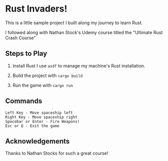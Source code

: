 # Rust Invaders!

This is a little sample project I built along my journey to learn Rust.  

I followed along with Nathan Stock's Udemy course titled the "Ultimate Rust Crash Course"

## Steps to Play

1) Install Rust
  I use `asdf` to manage my machine's Rust installation.

2) Build the project with `cargo build`

3) Run the game with `cargo run`

## Commands

```
Left Key - Move spaceship left
Right Key - Move spaceship right
Spacebar or Enter - Fire Weapons!
Esc or Q - Exit the game
```

## Acknowledgements

Thanks to Nathan Stocks for such a great course!